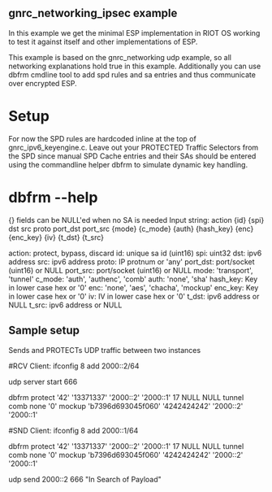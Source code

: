 ## gnrc_networking_ipsec example

In this example we get the minimal ESP implementation in RIOT OS working to test it against itself and other implementations of ESP.

This example is based on the gnrc_networking udp example, so all networking explanations hold true in this example. Additionally you can use dbfrm cmdline tool to add spd rules and sa entries and thus communicate over encrypted ESP.

# Setup

For now the SPD rules are hardcoded inline at the top of gnrc_ipv6_keyengine.c. Leave out your PROTECTED Traffic Selectors from the SPD since manual SPD Cache entries and their SAs should be entered using the commandline helper dbfrm to simulate dynamic key handling.

# dbfrm --help

{} fields can be NULL'ed when no SA is needed
Input string: action {id}  {spi}  dst  src  proto  port_dst port_src {mode}
	{c_mode} {auth} {hash_key} {enc} {enc_key} {iv} {t_dst} {t_src}

action:		protect, bypass, discard
id:		unique sa id (uint16)
spi:		uint32
dst:		ipv6 address
src:		ipv6 address
proto:		IP protnum or 'any'
port_dst:	port/socket (uint16) or NULL
port_src:	port/socket (uint16) or NULL
mode:		'transport', 'tunnel'
c_mode:		'auth', 'authenc', 'comb'
auth:		'none', 'sha'
hash_key:	Key in lower case hex or '0'
enc:		'none', 'aes', 'chacha', 'mockup'
enc_key:	Key in lower case hex or '0'
iv:	IV in lower case hex or '0'
t_dst:		ipv6 address or NULL
t_src:		ipv6 address or NULL

## Sample setup


Sends and PROTECTs UDP traffic between two instances


#RCV Client:
ifconfig 8 add 2000::2/64

udp server start 666

dbfrm protect '42' '13371337' '2000::2' '2000::1' 17  NULL NULL tunnel comb none '0' mockup 'b7396d693045f060' '4242424242' '2000::2' '2000::1'


#SND Client:
ifconfig 8 add 2000::1/64

dbfrm protect '42' '13371337' '2000::2' '2000::1' 17  NULL NULL tunnel comb none '0' mockup 'b7396d693045f060' '4242424242' '2000::2' '2000::1'

udp send 2000::2 666 "In Search of Payload"

